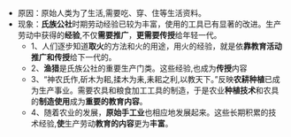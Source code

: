 - 原因：原始人类为了生活,需要吃、穿、住等生活资料。
- 现象：**氏族公社**时期劳动经验已较为丰富，使用的工具已有显著的改进。生产劳动中获得的**经验**,不仅**需要推广**，**更需要传授**给年轻一代。
	- 1、人们逐步知道**取火**的方法和火的用途，用火的经验，就是依**靠教育活动推广和传授**给下一代的。
	- 2、**渔猎**是氏族公社的重要生产门类。这些经验,也成为**传授**内容
	- 3、“神农氏作,斫木为耜,揉木为耒,耒耜之利,以教天下。”反映**农耕种植**已成为生产事业。需要农具和粮食加工工具的制造，于是农业**种植技术**和农具的**制造使用**成为**重要的教育内容**。
	- 4、随着农业的发展，**原始手工业**也相应地发展起来。这些长期积累的技术经验,**使**生产劳动**教育的内容**更为**丰富**。